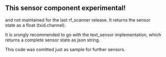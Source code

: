 ## This sensor component experimental!

and not maintained for the last rf_scanner release. It returns the sensor state as a float (txid.channel).

It is srongly recommended to go with the text_sensor implementation, which returns a complete sensor state as json string.

This code was comitted just as sample for further sensors.